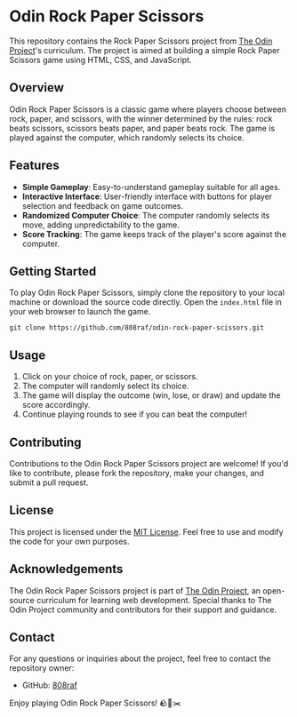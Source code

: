# Odin Rock Paper Scissors

This repository contains the Rock Paper Scissors project from [The Odin Project](https://www.theodinproject.com/)'s curriculum. The project is aimed at building a simple Rock Paper Scissors game using HTML, CSS, and JavaScript.

## Overview

Odin Rock Paper Scissors is a classic game where players choose between rock, paper, and scissors, with the winner determined by the rules: rock beats scissors, scissors beats paper, and paper beats rock. The game is played against the computer, which randomly selects its choice.

## Features

- **Simple Gameplay**: Easy-to-understand gameplay suitable for all ages.
- **Interactive Interface**: User-friendly interface with buttons for player selection and feedback on game outcomes.
- **Randomized Computer Choice**: The computer randomly selects its move, adding unpredictability to the game.
- **Score Tracking**: The game keeps track of the player's score against the computer.

## Getting Started

To play Odin Rock Paper Scissors, simply clone the repository to your local machine or download the source code directly. Open the `index.html` file in your web browser to launch the game.

```
git clone https://github.com/808raf/odin-rock-paper-scissors.git
```

## Usage

1. Click on your choice of rock, paper, or scissors.
2. The computer will randomly select its choice.
3. The game will display the outcome (win, lose, or draw) and update the score accordingly.
4. Continue playing rounds to see if you can beat the computer!

## Contributing

Contributions to the Odin Rock Paper Scissors project are welcome! If you'd like to contribute, please fork the repository, make your changes, and submit a pull request.

## License

This project is licensed under the [MIT License](LICENSE). Feel free to use and modify the code for your own purposes.

## Acknowledgements

The Odin Rock Paper Scissors project is part of [The Odin Project](https://www.theodinproject.com/), an open-source curriculum for learning web development. Special thanks to The Odin Project community and contributors for their support and guidance.

## Contact

For any questions or inquiries about the project, feel free to contact the repository owner:

- GitHub: [808raf](https://github.com/808raf)

Enjoy playing Odin Rock Paper Scissors! 🪨📄✂️
